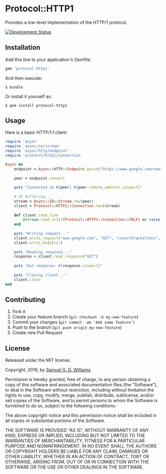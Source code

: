 # Protocol::HTTP1

Provides a low-level implementation of the HTTP/1 protocol.

[![Development Status](https://github.com/socketry/protocol-http1/workflows/Development/badge.svg)](https://github.com/socketry/protocol-http1/actions?workflow=Development)

## Installation

Add this line to your application's Gemfile:

``` ruby
gem 'protocol-http1'
```

And then execute:

    $ bundle

Or install it yourself as:

    $ gem install protocol-http1

## Usage

Here is a basic HTTP/1.1 client:

``` ruby
require 'async'
require 'async/io/stream'
require 'async/http/endpoint'
require 'protocol/http1/connection'

Async do
	endpoint = Async::HTTP::Endpoint.parse("https://www.google.com/search?q=kittens", alpn_protocols: ["http/1.1"])
	
	peer = endpoint.connect
	
	puts "Connected to #{peer} #{peer.remote_address.inspect}"
	
	# IO Buffering...
	stream = Async::IO::Stream.new(peer)
	client = Protocol::HTTP1::Connection.new(stream)
	
	def client.read_line
		@stream.read_until(Protocol::HTTP1::Connection::CRLF) or raise EOFError
	end
	
	puts "Writing request..."
	client.write_request("www.google.com", "GET", "/search?q=kittens", "HTTP/1.1", [["Accept", "*/*"]])
	client.write_body(nil)
	
	puts "Reading response..."
	response = client.read_response("GET")
	
	puts "Got response: #{response.inspect}"
	
	puts "Closing client..."
	client.close
end
```

## Contributing

1.  Fork it
2.  Create your feature branch (`git checkout -b my-new-feature`)
3.  Commit your changes (`git commit -am 'Add some feature'`)
4.  Push to the branch (`git push origin my-new-feature`)
5.  Create new Pull Request

## License

Released under the MIT license.

Copyright, 2019, by [Samuel G. D. Williams](http://www.codeotaku.com/samuel-williams).

Permission is hereby granted, free of charge, to any person obtaining a copy
of this software and associated documentation files (the "Software"), to deal
in the Software without restriction, including without limitation the rights
to use, copy, modify, merge, publish, distribute, sublicense, and/or sell
copies of the Software, and to permit persons to whom the Software is
furnished to do so, subject to the following conditions:

The above copyright notice and this permission notice shall be included in
all copies or substantial portions of the Software.

THE SOFTWARE IS PROVIDED "AS IS", WITHOUT WARRANTY OF ANY KIND, EXPRESS OR
IMPLIED, INCLUDING BUT NOT LIMITED TO THE WARRANTIES OF MERCHANTABILITY,
FITNESS FOR A PARTICULAR PURPOSE AND NONINFRINGEMENT. IN NO EVENT SHALL THE
AUTHORS OR COPYRIGHT HOLDERS BE LIABLE FOR ANY CLAIM, DAMAGES OR OTHER
LIABILITY, WHETHER IN AN ACTION OF CONTRACT, TORT OR OTHERWISE, ARISING FROM,
OUT OF OR IN CONNECTION WITH THE SOFTWARE OR THE USE OR OTHER DEALINGS IN
THE SOFTWARE.
